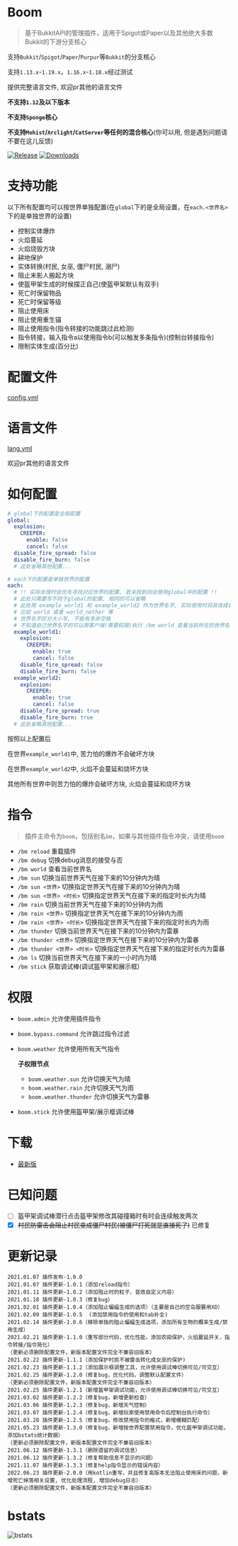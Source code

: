 # Boom

> 基于BukkitAPI的管理插件，适用于Spigot或Paper以及其他绝大多数Bukkit的下游分支核心

支持`Bukkit`/`Spigot`/`Paper`/`Purpur`等`Bukkit`的分支核心

支持`1.13.x`-`1.19.x`，`1.16.x`-`1.18.x`经过测试

提供完整语言文件, 欢迎pr其他的语言文件

**不支持`1.12`及以下版本**

**不支持`Sponge`核心**

**不支持`Mohist`/`Arclight`/`CatServer`等任何的混合核心**(你可以用, 但是遇到问题请不要在这儿反馈)

[![Release](https://img.shields.io/github/v/release/4o4E/Boom?label=Release)](https://github.com/4o4E/Boom/releases/latest)
[![Downloads](https://img.shields.io/github/downloads/4o4E/Boom/total?label=Download)](https://github.com/4o4E/Boom/releases)

# 支持功能

以下所有配置均可以按世界单独配置(在`global`下的是全局设置，在`each.<世界名>`下的是单独世界的设置)

- 控制实体爆炸
- 火焰蔓延
- 火焰烧毁方块
- 耕地保护
- 实体转换(村民, 女巫, 僵尸村民, 溺尸)
- 阻止末影人搬起方块
- 使盔甲架生成的时候摆正自己(使盔甲架默认有双手)
- 死亡时保留物品
- 死亡时保留等级
- 阻止使用床
- 阻止使用重生锚
- 阻止使用指令(指令转接的功能跳过此检测)
- 指令转接，输入指令a以使用指令b(可以触发多条指令)(控制台转接指令)
- 限制实体生成(百分比)

# 配置文件

[config.yml](src/main/resources/config.yml)

# 语言文件

[lang.yml](src/main/resources/lang.yml)

欢迎pr其他的语言文件

# 如何配置

```yaml
# global下的配置是全局配置
global:
  explosion:
    CREEPER:
      enable: false
      cancel: false
  disable_fire_spread: false
  disable_fire_burn: false
  # 此处省略其他配置...  

# each下的配置是单独世界的配置
each:
  # !! 实际处理时会优先寻找对应世界的配置, 若未找到则会使用global中的配置 !!
  # 此处只需要写不同于global的配置, 相同的可以省略
  # 此处用 example_world1 和 example_world2 作为世界名字, 实际使用时将其改成自己世界的名字
  # 比如 world 或者 world_nether 等
  # 世界名字区分大小写, 不能有多余空格
  # 不知道自己世界名字的可以用客户端(需要权限)执行 /bm world 查看当前所在的世界名字
  example_world1:
    explosion:
      CREEPER:
        enable: true
        cancel: false
    disable_fire_spread: false
    disable_fire_burn: false
  example_world2:
    explosion:
      CREEPER:
        enable: true
        cancel: false
    disable_fire_spread: true
    disable_fire_burn: true
  # 此处省略其他配置...  

```

按照以上配置后

在世界`example_world1`中, 苦力怕的爆炸不会破坏方块

在世界`example_world2`中, 火焰不会蔓延和烧坏方块

其他所有世界中则苦力怕的爆炸会破坏方块, 火焰会蔓延和烧坏方块

# 指令

> 插件主命令为`boom`，包括别名`bm`，如果与其他插件指令冲突，请使用`boom`

- `/bm reload` 重载插件
- `/bm debug` 切换debug消息的接受与否
- `/bm world` 查看当前世界名
- `/bm sun` 切换当前世界天气在接下来的10分钟内为晴
- `/bm sun <世界>` 切换指定世界天气在接下来的10分钟内为晴
- `/bm sun <世界> <时长>` 切换指定世界天气在接下来的指定时长内为晴
- `/bm rain` 切换当前世界天气在接下来的10分钟内为雨
- `/bm rain <世界>` 切换指定世界天气在接下来的10分钟内为雨
- `/bm rain <世界> <时长>` 切换指定世界天气在接下来的指定时长内为雨
- `/bm thunder` 切换当前世界天气在接下来的10分钟内为雷暴
- `/bm thunder <世界>` 切换指定世界天气在接下来的10分钟内为雷暴
- `/bm thunder <世界> <时长>` 切换指定世界天气在接下来的指定时长内为雷暴
- `/bm ls` 切换当前世界天气在接下来的一小时内为晴
- `/bm stick` 获取调试棒(调试盔甲架和展示框)

# 权限

- `boom.admin` 允许使用插件指令
- `boom.bypass.command` 允许跳过指令过滤
- `boom.weather` 允许使用所有天气指令

  **子权限节点**
  - `boom.weather.sun` 允许切换天气为晴
  - `boom.weather.rain` 允许切换天气为雨
  - `boom.weather.thunder` 允许切换天气为雷暴

- `boom.stick` 允许使用盔甲架/展示框调试棒

# 下载

- [最新版](https://github.com/4o4E/Boom/releases/latest)

# 已知问题

- [ ] 盔甲架调试棒潜行点击盔甲架修改其碰撞箱时有时会连续触发两次
- [x] ~~村民防雷击会阻止村民变成僵尸村民(被僵尸打死就是直接死了)~~ 已修复

# 更新记录

```
2021.01.07 插件发布-1.0.0
2021.01.07 插件更新-1.0.1（添加reload指令）
2021.01.11 插件更新-1.0.2（添加阻止时的粒子、音效自定义内容）
2021.01.18 插件更新-1.0.3（修复bug）
2021.02.01 插件更新-1.0.4（添加阻止蝙蝠生成的选项）（主要是自己的空岛服要用XD）
2021.02.09 插件更新-1.0.5  (添加禁用指令的使用和tab补全)
2021.02.14 插件更新-1.0.6（移除单独的阻止蝙蝠生成选项，添加所有生物的概率生成/禁用生成）
2021.02.21 插件更新-1.1.0（重写部分代码，优化性能，添加农田保护，火焰蔓延开关，指令转接/指令简化）
（更新必须删除配置文件，新版本配置文件完全不兼容旧版本）
2021.02.22 插件更新-1.1.1（添加保护村民不被雷击转化成女巫的保护)
2021.02.23 插件更新-1.1.2（添加展示框调整工具，允许使用调试棒切换可见/可交互）
2021.02.25 插件更新-1.2.0（修复bug，优化代码，调整默认配置文件）
（更新必须删除配置文件，新版本配置文件完全不兼容旧版本）
2021.02.25 插件更新-1.2.1（新增盔甲架调试功能，允许使用调试棒切换可见/可交互）
2021.03.02 插件更新-1.2.2（修复bug，新增更新检查）
2021.03.06 插件更新-1.2.3（修复bug，新增天气控制）
2021.03.07 插件更新-1.2.4（修复bug，新增玩家使用禁用命令后控制台执行命令）
2021.03.28 插件更新-1.2.5（修复bug，修改禁用指令的格式，新增模糊匹配）
2021.05.23 插件更新-1.3.0（修复bug，新增按世界配置禁用指令，优化盔甲架调试功能，添加bstats统计数据）
（更新必须删除配置文件，新版本配置文件完全不兼容旧版本）
2021.06.12 插件更新-1.3.1（删除遗留的调试信息）
2021.06.12 插件更新-1.3.2（修复帮助信息不显示的问题）
2021.11.07 插件更新-1.3.3（修复help指令显示的错误内容）
2022.06.23 插件更新-2.0.0（用kotlin重写，并且修复高版本无法阻止使用床的问题，新增死亡掉落相关设置, 优化处理流程, 增加debug日志）
（更新必须删除配置文件，新版本配置文件完全不兼容旧版本）
```

# bstats

![bstats](https://bstats.org/signatures/bukkit/Boom.svg)